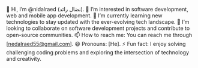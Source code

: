 👋 Hi, I’m @nidalraed (نضال رائد).
👀 I’m interested in software development, web and mobile app development.
🌱 I’m currently learning new technologies to stay updated with the ever-evolving tech landscape.
💞️ I’m looking to collaborate on software development projects and contribute to open-source communities.
📫 How to reach me: You can reach me through [nedalraed55@gmail.com].
😄 Pronouns: [He].
⚡ Fun fact: I enjoy solving challenging coding problems and exploring the intersection of technology and creativity.

<!---
nidalraed/nidalraed is a ✨ special ✨ repository because its `README.md` (this file) appears on your GitHub profile.
You can click the Preview link to take a look at your changes.
--->
